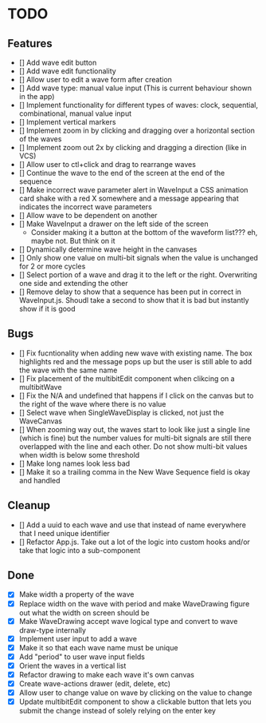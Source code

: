 # TODO

## Features

- [] Add wave edit button
- [] Add wave edit functionality
- [] Allow user to edit a wave form after creation
- [] Add wave type: manual value input (This is current behaviour shown in the app)
- [] Implement functionality for different types of waves: clock, sequential, combinational, manual value input
- [] Implement vertical markers
- [] Implement zoom in by clicking and dragging over a horizontal section of the waves
- [] Implement zoom out 2x by clicking and dragging a direction (like in VCS)
- [] Allow user to ctl+click and drag to rearrange waves
- [] Continue the wave to the end of the screen at the end of the sequence
- [] Make incorrect wave parameter alert in WaveInput a CSS animation card shake with a red X somewhere and a message appearing that indicates the incorrect wave parameters
- [] Allow wave to be dependent on another
- [] Make WaveInput a drawer on the left side of the screen
  - Consider making it a button at the bottom of the waveform list??? eh, maybe not. But think on it
- [] Dynamically determine wave height in the canvases
- [] Only show one value on multi-bit signals when the value is unchanged for 2 or more cycles
- [] Select portion of a wave and drag it to the left or the right. Overwriting one side and extending the other
- [] Remove delay to show that a sequence has been put in correct in WaveInput.js. Shoudl take a second to show that it is bad but instantly show if it is good

## Bugs

- [] Fix fucntionality when adding new wave with existing name. The box highlights red and the message pops up but the user is still able to add the wave with the same name
- [] Fix placement of the multibitEdit component when clikcing on a multibitWave
- [] Fix the N/A and undefined that happens if I click on the canvas but to the right of the wave where there is no value
- [] Select wave when SingleWaveDisplay is clicked, not just the WaveCanvas
- [] When zooming way out, the waves start to look like just a single line (which is fine) but the number values for multi-bit signals are still there overlapped with the line and each other. Do not show multi-bit values when width is below some threshold
- [] Make long names look less bad
- [] Make it so a trailing comma in the New Wave Sequence field is okay and handled

## Cleanup

- [] Add a uuid to each wave and use that instead of name everywhere that I need unique identifier
- [] Refactor App.js. Take out a lot of the logic into custom hooks and/or take that logic into a sub-component

## Done

- [x] Make width a property of the wave
- [x] Replace width on the wave with period and make WaveDrawing figure out what the width on screen should be
- [x] Make WaveDrawing accept wave logical type and convert to wave draw-type internally
- [x] Implement user input to add a wave
- [x] Make it so that each wave name must be unique
- [x] Add "period" to user wave input fields
- [x] Orient the waves in a vertical list
- [x] Refactor drawing to make each wave it's own canvas
- [x] Create wave-actions drawer (edit, delete, etc)
- [x] Allow user to change value on wave by clicking on the value to change
- [x] Update multibitEdit component to show a clickable button that lets you submit the change instead of solely relying on the enter key
